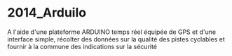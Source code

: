 2014_Arduilo
============

A l'aide d'une plateforme ARDUINO temps réel équipée de GPS et d'une interface simple, récolter des données sur la qualité des pistes cyclables et fournir à la commune des indications sur la sécurité

